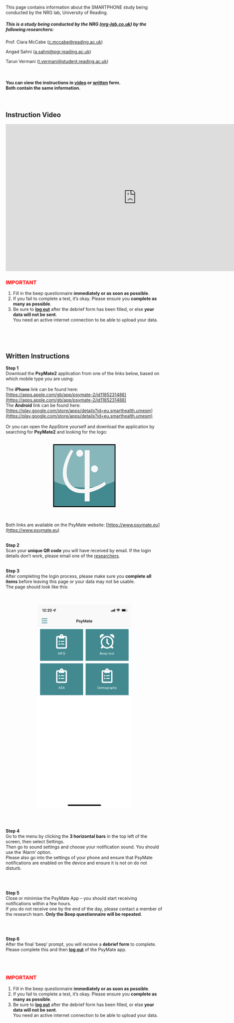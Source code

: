 This page contains information about the SMARTPHONE study being conducted by the NRG lab, University of Reading. <br>

##### This is a study being conducted by the NRG ([nrg-lab.co.uk](https://www.nrg-lab.co.uk/)) by the following researchers:
Prof. Ciara McCabe (<a href="mailto:c.mccabe@reading.ac.uk">c.mccabe@reading.ac.uk</a>) 

Angad Sahni (<a href="mailto:a.sahni@pgr.reading.ac.uk">a.sahni@pgr.reading.ac.uk</a>) 

Tarun Vermani (<a href="mailto:t.vermani@student.reading.ac.uk">t.vermani@student.reading.ac.uk</a>)

<br>

#### You can view the instructions in [<u>video</u>](README.md#instruction-video) or [<u>written</u>](README.md#written-instructions) form. <br>Both contain the same information.

<br>

## Instruction Video

<iframe width="836" height="470" src="https://www.youtube.com/embed/AivE2o9IXr4" title="University of Reading || PsyMate2 || SMARTPHONE Study Instructions" frameborder="0" allow="accelerometer; autoplay; clipboard-write; encrypted-media; gyroscope; picture-in-picture" allowfullscreen></iframe>
<br>

<h3 style="color:red">IMPORTANT</h3>

1.	Fill in the beep questionnaire **immediately or as soon as possible**.
2.	If you fail to complete a test, it’s okay. Please ensure you **complete as many as possible**. 
3.	Be sure to <b><u>log out</u></b> after the debrief form has been filled, or else **your data will not be sent**.<br> You need an active internet connection to be able to upload your data.


<br>
<br>
<br>

## Written Instructions

**Step 1** <br>
Download the <b>PsyMate2</b> application from one of the links below, based on which mobile type you are using:<br><br>
The **iPhone** link can be found here: [https://apps.apple.com/gb/app/psymate-2/id1185231488](https://apps.apple.com/gb/app/psymate-2/id1185231488) <br>
The **Android** link can be found here: [https://play.google.com/store/apps/details?id=eu.smarthealth.umesm](https://play.google.com/store/apps/details?id=eu.smarthealth.umesm) <br><br>
Or you can open the AppStore yourself and download the application by searching for <b>PsyMate2</b> and looking for the logo:
<br>
<br>
<p align="center"> <img width="200" src="psymate.jpg" alt="psymate"> </p>
<br>

Both links are available on the PsyMate website: [https://www.psymate.eu](https://www.psymate.eu)
<br>
<br>

**Step 2**<br> 
Scan your **unique QR code** you will have received by email. If the login details don’t work, please email one of the [researchers](README.md#this-is-a-study-being-conducted-by-the-nrg-nrg-labcouk-by-the-following-researchers). 
<br>
<br>

**Step 3**<br>
After completing the login process, please make sure you **complete all items** before leaving this page or your data may not be usable.<br>
The page should look like this:  
<br>
<br>
<p align="center"> <img width="300" src="psymate2.png" alt="psymate2"> </p>
<br>
<br>

**Step 4** <br>
Go to the menu by clicking the **3 horizontal bars** in the top left of the screen, then select Settings.<br> Then go to sound settings and choose your notification sound. You should use the ‘Alarm’ option.<br>
Please also go into the settings of your phone and ensure that PsyMate notifications are enabled on the device and ensure it is not on do not disturb. 

<br>
<br>

**Step 5**<br> 
Close or minimise the PsyMate App – you should start receiving notifications within a few hours.<br> If you do not receive one by the end of the day, please contact a member of the research team. **Only the Beep questionnaire will be repeated**.

<br>
<br>

**Step 6**<br>
After the final ‘beep’ prompt, you will receive a **debrief form** to complete. Please complete this and then <b><u>log out</u></b> of the PsyMate app.

<br>
<br>

<h3 style="color:red">IMPORTANT</h3>

1.	Fill in the beep questionnaire **immediately or as soon as possible**.
2.	If you fail to complete a test, it’s okay. Please ensure you **complete as many as possible**. 
3.	Be sure to <b><u>log out</u></b> after the debrief form has been filled, or else **your data will not be sent**.<br> You need an active internet connection to be able to upload your data.

